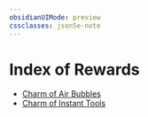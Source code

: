 ```yaml
---
obsidianUIMode: preview
cssclasses: json5e-note
---
```

# Index of Rewards

- [Charm of Air Bubbles](charm-of-air-bubbles-bam.md)
- [Charm of Instant Tools](charm-of-instant-tools-bam.md)
